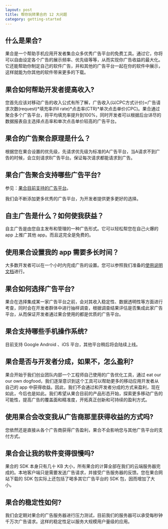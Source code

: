 ```yaml
---
layout: post
title: 帮你玩转果合的 12 大问题
category: getting-started
---
```

## 什么是果合?

果合是一个帮助手机应用开发者集合众多优秀广告平台的免费工具。通过它，你将可以自由设定各个广告的展示频率、优先级等等，从而实现你广告收益的最大化。它还能帮助你制定自己的软件广告，并和其他的广告平台一起在你的软件中展示，这样就能为你其他的软件带来更多的下载。

## 果合如何帮助开发者提高收入?

您首先应该对移动广告的收入公式有所了解，广告收入(以CPC方式计价)=广告请求次数(request)*填充率(fill rate)*点击率(CTR)*单次点击单价(CPC)。果合通过聚合多个广告平台，将平均填充率提升到100%，同时开发者可以根据后台详尽的数据报表自主选择点击率和单次点击单价较高的广告平台。

## 果合的广告聚合原理是什么？

根据您在果合设置的优先级，先请求优先级为标准的A广告平台，当A请求不到广告的时候，会立刻请求B广告平台。保证每次请求都能请求到广告。

## 果合广告聚合支持哪些广告平台?

参见：[果合目前支持的广告平台](./getting-started/ad-networks-supported.html/)。

我们会不断添加更多优秀的广告平台，为开发者提供更多更好的选择。

## 自主广告是什么？如何使我获益？

自主广告是由您自主发布和管理的一种广告形式。它可以轻松帮您在自己火爆的 app 上推广其他 app。而且这完全是免费的。

## 使用果合设置我的 app 需要多长时间？

大多数开发者可以在一个小时内完成广告的设置。您可以参照我们准备的[使用说明文档](http://guohead.com/res/docs/help.pdf)进行。

## 果合如何选择广告平台?

果合在选择集成某一家广告平台之前，会对其收入稳定性、数据透明性等方面进行考查，同时会在开发者群体中进行抽样调查，根据调查结果评估是否集成此家广告平台，从而保证开发者通过果合使用的都是优质的广告平台。

## 果合支持哪些手机操作系统?

目前支持 Google Android 、iOS 平台，其他平台稍后将会陆续上线。

## 果合是否与开发者分成，如果不，怎么盈利?

果合开始于我们创业团队内部一个工程师自己使用的广告优化工具，通过 eat our our own dogfood，我们逐渐意识到这个工具可以帮助更多的移动应用开发者从自己的 app 中获得收益。因此，我们不会通过和开发者分成的方式来盈利，现在如此，今后也是如此。我们希望从果合目前的产品形态开始，探索更多移动广告的可能性，提高广告的覆盖面和精准度，开拓真正创新和可持续的盈利方式。

## 使用果合会改变我从广告商那里获得收益的方式吗?

您依然还是直接从各个广告商获得广告盈利，果合不会影响您与其他广告平台的支付方式。

## 果合会让我的软件变得很慢吗?

果合的 SDK 本身只有几十 KB 大小，所有果合的计算全部在我们的云端服务器完成的。本地客户端只是需要发送广告请求，并接受广告服务器的反馈。您在果合网站下载的 SDK 包实际上还包括了喝多其它广告平台的 SDK 包，因而增加了大小。

## 果合的稳定性如何?

我们会定期对果合的广告服务器进行压力测试，目前我们的服务器可以承受每秒钟千万次广告请求。这样的稳定性足以服务大规模用户量级的应用。